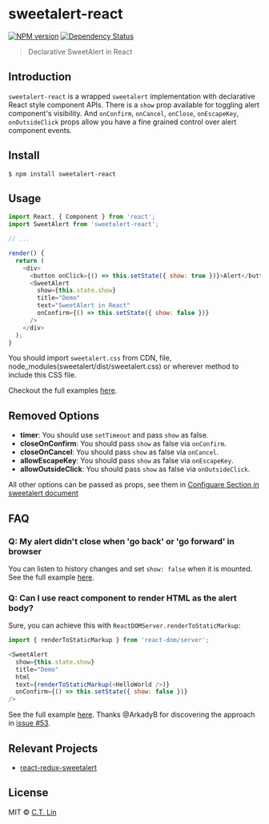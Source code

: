 # sweetalert-react

[![NPM version][npm-image]][npm-url]
[![Dependency Status][david_img]][david_site]

> Declarative SweetAlert in React

## Introduction

`sweetalert-react` is a wrapped `sweetalert` implementation with declarative React style component APIs. There is a `show` prop available for toggling alert component's visibility. And `onConfirm`, `onCancel`, `onClose`, `onEscapeKey`, `onOutsideClick` props allow you have a fine grained control over alert component events.

## Install

```
$ npm install sweetalert-react
```

## Usage

```js
import React, { Component } from 'react';
import SweetAlert from 'sweetalert-react';

// ...

render() {
  return (
    <div>
      <button onClick={() => this.setState({ show: true })}>Alert</button>
      <SweetAlert
        show={this.state.show}
        title="Demo"
        text="SweetAlert in React"
        onConfirm={() => this.setState({ show: false })}
      />
    </div>
  );
}
```

You should import `sweetalert.css` from CDN, file, node_modules(sweetalert/dist/sweetalert.css) or wherever method to include this CSS file.

Checkout the full examples [here](./examples).

## Removed Options

- **timer**: You should use `setTimeout` and pass `show` as false.
- **closeOnConfirm**: You should pass `show` as false via `onConfirm`.
- **closeOnCancel**: You should pass `show` as false via `onCancel`.
- **allowEscapeKey**: You should pass `show` as false via `onEscapeKey`.
- **allowOutsideClick**: You should pass `show` as false via `onOutsideClick`.

All other options can be passed as props, see them in [Configuare Section in sweetalert document](http://t4t5.github.io/sweetalert/)

## FAQ

### Q: My alert didn't close when 'go back' or 'go forward' in browser

You can listen to history changes and set `show: false` when it is mounted. See the full example [here](https://github.com/chentsulin/sweetalert-react/blob/master/examples/history-change/components/App.js).

### Q: Can I use react component to render HTML as the alert body?

Sure, you can achieve this with `ReactDOMServer.renderToStaticMarkup`:

```js
import { renderToStaticMarkup } from 'react-dom/server';

<SweetAlert
  show={this.state.show}
  title="Demo"
  html
  text={renderToStaticMarkup(<HelloWorld />)}
  onConfirm={() => this.setState({ show: false })}
/>
```

See the full example [here](https://github.com/chentsulin/sweetalert-react/blob/master/examples/component-as-body/components/App.js). Thanks @ArkadyB for discovering the approach in [issue #53](https://github.com/chentsulin/sweetalert-react/issues/53).

## Relevant Projects

- [react-redux-sweetalert](https://github.com/chentsulin/react-redux-sweetalert)

## License

MIT © [C.T. Lin](https://github.com/chentsulin/sweetalert-react)

[npm-image]: https://badge.fury.io/js/sweetalert-react.svg
[npm-url]: https://npmjs.org/package/sweetalert-react
[travis-image]: https://travis-ci.org/chentsulin/sweetalert-react.svg
[travis-url]: https://travis-ci.org/chentsulin/sweetalert-react
[coveralls-image]: https://coveralls.io/repos/chentsulin/sweetalert-react/badge.svg?branch=master&service=github
[coveralls-url]: https://coveralls.io/r/chentsulin/sweetalert-react?branch=master
[david_img]: https://david-dm.org/chentsulin/sweetalert-react.svg
[david_site]: https://david-dm.org/chentsulin/sweetalert-react
